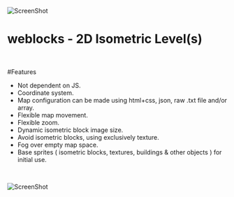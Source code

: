 
![ScreenShot](/../master/dd7e90056e.jpg?raw=true "Heading Image")

# weblocks - 2D Isometric Level(s)

<br/>

#Features 

<ul>
  <li>Not dependent on JS.</li>
  <li>Coordinate system.</li>
  <li>Map configuration can be made using html+css, json, raw .txt file and/or array.</li>
  <li>Flexible map movement.</li>
  <li>Flexible zoom.</li>
  <li>Dynamic isometric block image size.</li>
  <li>Avoid isometric blocks, using exclusively texture.</li>
  <li>Fog over empty map space.</li>
  <li>Base sprites ( isometric blocks, textures, buildings & other objects ) for initial use.</li>
</ul>

<br/>

![ScreenShot](/../master/3d2f9e1902.jpg?raw=true "Heading Image")
